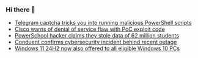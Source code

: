 ### Hi there 👋

<!--START_SECTION:feed-->
* [Telegram captcha tricks you into running malicious PowerShell scripts](https://www.bleepingcomputer.com/news/security/telegram-captcha-tricks-you-into-running-malicious-powershell-scripts/)
* [Cisco warns of denial of service flaw with PoC exploit code](https://www.bleepingcomputer.com/news/security/cisco-warns-of-denial-of-service-flaw-with-poc-exploit-code/)
* [PowerSchool hacker claims they stole data of 62 million students](https://www.bleepingcomputer.com/news/security/powerschool-hacker-claims-they-stole-data-of-62-million-students/)
* [Conduent confirms cybersecurity incident behind recent outage](https://www.bleepingcomputer.com/news/security/conduent-confirms-cybersecurity-incident-behind-recent-outage/)
* [Windows 11 24H2 now also offered to all eligible Windows 10 PCs](https://www.bleepingcomputer.com/news/microsoft/microsoft-expands-windows-11-24h2-rollout-to-eligible-windows-10-pcs/)
<!--END_SECTION:feed-->

<!--
**frankenk/frankenk** is a ✨ _special_ ✨ repository because its `README.md` (this file) appears on your GitHub profile.

Here are some ideas to get you started:

- 🔭 I’m currently working on ...
- 🌱 I’m currently learning ...
- 👯 I’m looking to collaborate on ...
- 🤔 I’m looking for help with ...
- 💬 Ask me about ...
- 📫 How to reach me: ...
- 😄 Pronouns: ...
- ⚡ Fun fact: ...
-->




